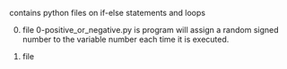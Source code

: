 contains python files on if-else statements and loops

0. file 0-positive_or_negative.py is program will assign a random signed number to the variable number each time it is executed.

1. file
